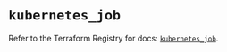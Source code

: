 # `kubernetes_job`

Refer to the Terraform Registry for docs: [`kubernetes_job`](https://registry.terraform.io/providers/hashicorp/kubernetes/2.26.0/docs/resources/job).
